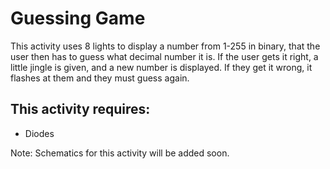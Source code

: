 # Guessing Game
This activity uses 8 lights to display a number from 1-255 in binary, that the user then has to guess what decimal number it is. If the user gets it right, a little jingle is given, and a new number is displayed. If they get it wrong, it flashes at them and they must guess again.

## This activity requires:
* Diodes

Note: Schematics for this activity will be added soon.